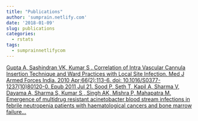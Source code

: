 ```yaml
---
title: "Publications"
author: 'sumprain.netlify.com'
date: '2018-01-09'
slug: publications
categories:
  - rstats
tags:
  - sumprainnetlifycom
---
```


[Gupta A, Sashindran VK, Kumar S . Correlation of Intra Vascular Cannula Insertion Technique and Ward Practices with Local Site Infection. Med J Armed Forces India. 2010 Apr;66(2):113-6. doi: 10.1016/S0377-1237(10)80120-0. Epub 2011 Jul 21. Sood P, Seth T, Kapil A, Sharma V, Dayama A, Sharma S, Kumar S , Singh AK, Mishra P, Mahapatra M. Emergence of multidrug resistant acinetobacter blood stream infections in febrile neutropenia patients with haematological cancers and bone marrow failure...<click to read more>](https://sumprain.netlify.com/misc/pres_publ_list/publications/)

